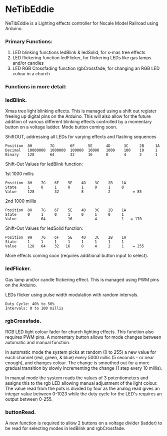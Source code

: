 # NeTibEddie

NeTibEddie is a Lighting effects controller for Nscale Model Railroad using Arduino.  

### Primary Functions:  

1. LED blinking functions ledBlink & ledSolid, for x-mas tree effects
2. LED flickering function ledFlicker, for flickering LEDs like gas lamps and/or candles
3. LED RGB Crossfading function rgbCrossfade, for changing an RGB LED colour in a church

### Functions in more detail:  

### ledBlink.
Xmas tree light blinking effects.
This is managed using a shift out register freeing up digital pins on the Arduino. This will also allow for the future addition of various different blinking effects controlled by a momentary button on a voltage ladder. Mode button coming soon.  

ShiftOUT, addressing all LEDs for varying effects and flashing sequences  

    Position  8H        7G       6F      5E      4D      3C     2B     1A  
    Decimal   10000000  1000000  100000  10000   1000    100    10     1  
    Binary    128       64       32      16      8       4      2      1  

Shift-Out Values for ledBlink function:  

1st 1000 millis  

    Position  8H    7G    6F    5E    4D    3C    2B    1A  
    State     1     0     1     0     1     0     1     0  
    Value     128         32          8           2          = 85  

2nd 1000 millis  

    Position  8H    7G    6F    5E    4D    3C    2B    1A  
    State     0     1     0     1     0     1     0     1    
    Value           64          16          4           1   = 170  
    
Shift-Out Values for ledSolid function:  

    Position  8H    7G    6F    5E    4D    3C    2B    1A  
    State     1     1     1     1     1     1     1     1  
    Value     128   64    32   16     8     4     2     1    = 255  

More effects coming soon (requires additional button input to select).

### ledFlicker.
Gas lamp and/or candle flickering effect.
This is managed using PWM pins on the Arduino. 

LEDs flicker using pulse width modulation with random intervals.

    Duty Cycle: 40% to 50%
    Intervals: 0 to 100 millis

### rgbCrossfade.
RGB LED light colour fader for church lighting effects. This function also requires PWM pins. A momentary button allows for mode changes between automatic and manual function.    

In automatic mode the system picks at random (0 to 255) a new value for each channel (red, green, & blue) every 5000 millis (5 seconds - or near enough), and changes colour. The change is smoothed out for a more gradual transition by slowly incrementing the change (1 step every 10 millis).   

In manual mode the system reads the values of 3 potentiometers and assigns this to the rgb LED allowing manual adjustment of the light colour. The value read from the pots is divided by four as the analog read gives an integer value between 0-1023 while the duty cycle for the LED's requires an output between 0-255. 

### buttonRead.
A new function is required to allow 2 buttons on a voltage divider (ladder) to be read for selecting modes in ledBlink and rgbCrossfade.  
